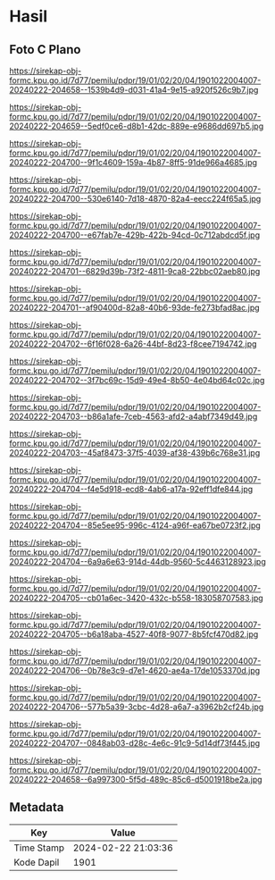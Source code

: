 # Hasil

## Foto C Plano

https://sirekap-obj-formc.kpu.go.id/7d77/pemilu/pdpr/19/01/02/20/04/1901022004007-20240222-204658--1539b4d9-d031-41a4-9e15-a920f526c9b7.jpg

https://sirekap-obj-formc.kpu.go.id/7d77/pemilu/pdpr/19/01/02/20/04/1901022004007-20240222-204659--5edf0ce6-d8b1-42dc-889e-e9686dd697b5.jpg

https://sirekap-obj-formc.kpu.go.id/7d77/pemilu/pdpr/19/01/02/20/04/1901022004007-20240222-204700--9f1c4609-159a-4b87-8ff5-91de966a4685.jpg

https://sirekap-obj-formc.kpu.go.id/7d77/pemilu/pdpr/19/01/02/20/04/1901022004007-20240222-204700--530e6140-7d18-4870-82a4-eecc224f65a5.jpg

https://sirekap-obj-formc.kpu.go.id/7d77/pemilu/pdpr/19/01/02/20/04/1901022004007-20240222-204700--e67fab7e-429b-422b-94cd-0c712abdcd5f.jpg

https://sirekap-obj-formc.kpu.go.id/7d77/pemilu/pdpr/19/01/02/20/04/1901022004007-20240222-204701--6829d39b-73f2-4811-9ca8-22bbc02aeb80.jpg

https://sirekap-obj-formc.kpu.go.id/7d77/pemilu/pdpr/19/01/02/20/04/1901022004007-20240222-204701--af90400d-82a8-40b6-93de-fe273bfad8ac.jpg

https://sirekap-obj-formc.kpu.go.id/7d77/pemilu/pdpr/19/01/02/20/04/1901022004007-20240222-204702--6f16f028-6a26-44bf-8d23-f8cee7194742.jpg

https://sirekap-obj-formc.kpu.go.id/7d77/pemilu/pdpr/19/01/02/20/04/1901022004007-20240222-204702--3f7bc69c-15d9-49e4-8b50-4e04bd64c02c.jpg

https://sirekap-obj-formc.kpu.go.id/7d77/pemilu/pdpr/19/01/02/20/04/1901022004007-20240222-204703--b86a1afe-7ceb-4563-afd2-a4abf7349d49.jpg

https://sirekap-obj-formc.kpu.go.id/7d77/pemilu/pdpr/19/01/02/20/04/1901022004007-20240222-204703--45af8473-37f5-4039-af38-439b6c768e31.jpg

https://sirekap-obj-formc.kpu.go.id/7d77/pemilu/pdpr/19/01/02/20/04/1901022004007-20240222-204704--f4e5d918-ecd8-4ab6-a17a-92eff1dfe844.jpg

https://sirekap-obj-formc.kpu.go.id/7d77/pemilu/pdpr/19/01/02/20/04/1901022004007-20240222-204704--85e5ee95-996c-4124-a96f-ea67be0723f2.jpg

https://sirekap-obj-formc.kpu.go.id/7d77/pemilu/pdpr/19/01/02/20/04/1901022004007-20240222-204704--6a9a6e63-914d-44db-9560-5c4463128923.jpg

https://sirekap-obj-formc.kpu.go.id/7d77/pemilu/pdpr/19/01/02/20/04/1901022004007-20240222-204705--cb01a6ec-3420-432c-b558-183058707583.jpg

https://sirekap-obj-formc.kpu.go.id/7d77/pemilu/pdpr/19/01/02/20/04/1901022004007-20240222-204705--b6a18aba-4527-40f8-9077-8b5fcf470d82.jpg

https://sirekap-obj-formc.kpu.go.id/7d77/pemilu/pdpr/19/01/02/20/04/1901022004007-20240222-204706--0b78e3c9-d7e1-4620-ae4a-17de1053370d.jpg

https://sirekap-obj-formc.kpu.go.id/7d77/pemilu/pdpr/19/01/02/20/04/1901022004007-20240222-204706--577b5a39-3cbc-4d28-a6a7-a3962b2cf24b.jpg

https://sirekap-obj-formc.kpu.go.id/7d77/pemilu/pdpr/19/01/02/20/04/1901022004007-20240222-204707--0848ab03-d28c-4e6c-91c9-5d14df73f445.jpg

https://sirekap-obj-formc.kpu.go.id/7d77/pemilu/pdpr/19/01/02/20/04/1901022004007-20240222-204658--6a997300-5f5d-489c-85c6-d5001918be2a.jpg


## Metadata

| Key        | Value               |
| ---------- | ------------------- |
| Time Stamp | 2024-02-22 21:03:36 |
| Kode Dapil | 1901                |



